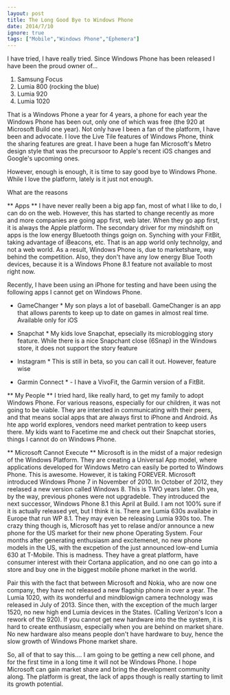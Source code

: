 ```yaml
---
layout: post
title: The Long Good Bye to Windows Phone
date: 2014/7/10
ignore: true
tags: ["Mobile","Windows Phone","Ephemera"]
---
```


I have tried, I have really tried. Since Windows Phone has been released I have been the proud owner of...

1. Samsung Focus
2. Lumia 800 (rocking the blue)
3. Lumia 920
4. Lumia 1020

That is a Windows Phone a year for 4 years, a phone for each year the Windows Phone has been out, 
only one of which was free (the 920 at Microsoft Build one year). Not only have I been 
a fan of the platform, I have been and advocate. I love the Live Tile features of Windows Phone, think the 
sharing features are great. I have been a huge fan Microsoft's Metro design style that was the precursoor to Apple's recent
iOS changes and Google's upcoming ones.

However, enough is enough, it is time to say good bye to Windows Phone. While I love the platform, lately is it just not enough.

What are the reasons

** Apps **
I have never really been a big app fan, most of what I like to do, I can do on the web. However, this has started to 
change recently as more and more companies are going app first, web later. When they go app first, it is always the Apple
platform. The secondary driver for my mindshift on apps is the low energy Bluetooth things goign on. Synching with 
your FitBit, taking advantage of iBeacons, etc. That is an app world only technolgy, and not a web world. 
As a result, Windows Phone
is, due to marketshare, way behind the competition. Also, they don't have any low energy Blue Tooth devices, because
it is a Windows Phone 8.1 feature not available to most right now.

Recently, I have been using an iPhone for testing and have been using the following apps I cannot get on Windows Phone.

* GameChanger * My son plays a lot of baseball. GameChanger is an app that allows parents to keep up to date on games
in almost real time. Available only for iOS

* Snapchat * My kids love Snapchat, epsecially its microblogging story feature. While there is a nice Snapchant 
close (6Snap) in the Windows store, it does not support the story feature

* Instagram * This is still in beta, so you can call it out. However, feature wise

* Garmin Connect * - I have a VivoFit, the Garmin version of a FitBit. 

** My People ** 
I tried hard, like really hard, to get my family to adopt Windows Phone. For various reasons, especially for our 
children, it was not going to be viable. They are intersted in communicating with their peers, and that means
social apps that are always first to iPhone and Android. As hte app world explores, vendors need market pentration to
keep users there. My kids want to Facetime me and check out their Snapchat stories, things I cannot do on Windows Phone. 

** Microsoft Cannot Execute **
Microsoft is in the midst of a major redesign of the Windows Platform. They are creating a Universal App model, where
applications developed for Windows Metro can easily be ported to Windows Phone. This is awesome. However, it is 
taking FOREVER. Microsoft introduced Windows Phone 7 in November of 2010. In October of 2012, they reelased a new version
called Windows 8. This is TWO years later. Oh yea, by the way, previous phones were not upgradeble. They introduced the 
next successor, Windows Phone 8.1 this April at Build. I am not 100% sure if it is actually released yet, but I think 
it is. There are Lumia 630s availabe in Europe that run WP 8.1. They may even be releasing Lumia 930s too. The crazy 
thing though is, 
Microsoft has yet to relase and/or announce a new phone for the US market for their new phone Operating System. Four
months after generating enthusiasm and excitemenet, no new phone models in the US, with the excpetion of the just 
announced low-end Lumia 630 at T-Mobile. This is madness. They have a great platform, have consumer interest
with their Cortana application, and no one can go into a store and buy one in the biggest mobile phone market in the 
world.

Pair this with the fact that between Microsoft and Nokia, who are now one company, they have not released a new flagship
phone in over a year. The Lumia 1020, with its wonderful and mindblowign camera technology was released in July of
2013. Since then, with the exception of the much larger 1520, no new high end Lumia devices in the States. (Calling
Verizon's Icon a rework of the 920). If you cannot get new hardware into the the system, it is hard to create 
enthusiasm, especially when you are behind on market share. No new hardware also means people don't have hardware
to buy, hence the slow growth of Windows Phone market share.

So, all of that to say this.... I am going to be getting a new cell phone, and for the first time in a long time 
it will not be Windows Phone. I hope Microsoft can gain market share and bring the development community along. The
 platform is great, the lack of apps though is really starting to limit its growth potential.



